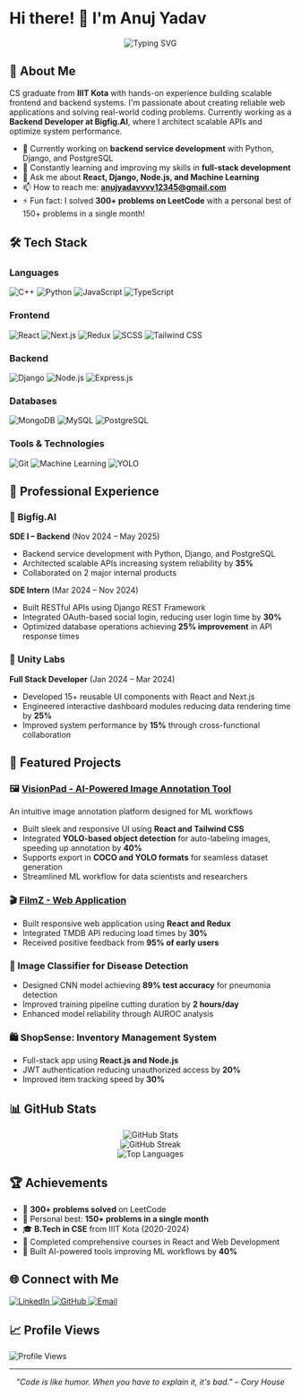 # Hi there! 👋 I'm Anuj Yadav

<div align="center">
  <img src="https://readme-typing-svg.herokuapp.com?font=Fira+Code&size=30&duration=3000&pause=1000&color=36BCF7&center=true&vCenter=true&width=600&lines=Full+Stack+Developer;React+%7C+Django+%7C+Node.js;Problem+Solver+%7C+Code+Enthusiast" alt="Typing SVG" />
</div>

## 🚀 About Me

CS graduate from **IIIT Kota** with hands-on experience building scalable frontend and backend systems. I'm passionate about creating reliable web applications and solving real-world coding problems. Currently working as a **Backend Developer at Bigfig.AI**, where I architect scalable APIs and optimize system performance.

- 🔭 Currently working on **backend service development** with Python, Django, and PostgreSQL
- 🌱 Constantly learning and improving my skills in **full-stack development**
- 💬 Ask me about **React, Django, Node.js, and Machine Learning**
- 📫 How to reach me: **anujyadavvvv12345@gmail.com**
- ⚡ Fun fact: I solved **300+ problems on LeetCode** with a personal best of 150+ problems in a single month!

## 🛠️ Tech Stack

### Languages
<p align="left">
  <img src="https://img.shields.io/badge/C++-00599C?style=for-the-badge&logo=c%2B%2B&logoColor=white" alt="C++"/>
  <img src="https://img.shields.io/badge/Python-3776AB?style=for-the-badge&logo=python&logoColor=white" alt="Python"/>
  <img src="https://img.shields.io/badge/JavaScript-F7DF1E?style=for-the-badge&logo=javascript&logoColor=black" alt="JavaScript"/>
  <img src="https://img.shields.io/badge/TypeScript-007ACC?style=for-the-badge&logo=typescript&logoColor=white" alt="TypeScript"/>
</p>

### Frontend
<p align="left">
  <img src="https://img.shields.io/badge/React-20232A?style=for-the-badge&logo=react&logoColor=61DAFB" alt="React"/>
  <img src="https://img.shields.io/badge/Next.js-000000?style=for-the-badge&logo=nextdotjs&logoColor=white" alt="Next.js"/>
  <img src="https://img.shields.io/badge/Redux-593D88?style=for-the-badge&logo=redux&logoColor=white" alt="Redux"/>
  <img src="https://img.shields.io/badge/Sass-CC6699?style=for-the-badge&logo=sass&logoColor=white" alt="SCSS"/>
  <img src="https://img.shields.io/badge/Tailwind_CSS-38B2AC?style=for-the-badge&logo=tailwind-css&logoColor=white" alt="Tailwind CSS"/>
</p>

### Backend
<p align="left">
  <img src="https://img.shields.io/badge/Django-092E20?style=for-the-badge&logo=django&logoColor=white" alt="Django"/>
  <img src="https://img.shields.io/badge/Node.js-43853D?style=for-the-badge&logo=node.js&logoColor=white" alt="Node.js"/>
  <img src="https://img.shields.io/badge/Express.js-404D59?style=for-the-badge&logo=express&logoColor=white" alt="Express.js"/>
</p>

### Databases
<p align="left">
  <img src="https://img.shields.io/badge/MongoDB-4EA94B?style=for-the-badge&logo=mongodb&logoColor=white" alt="MongoDB"/>
  <img src="https://img.shields.io/badge/MySQL-00000F?style=for-the-badge&logo=mysql&logoColor=white" alt="MySQL"/>
  <img src="https://img.shields.io/badge/PostgreSQL-316192?style=for-the-badge&logo=postgresql&logoColor=white" alt="PostgreSQL"/>
</p>

### Tools & Technologies
<p align="left">
  <img src="https://img.shields.io/badge/Git-F05032?style=for-the-badge&logo=git&logoColor=white" alt="Git"/>
  <img src="https://img.shields.io/badge/Machine%20Learning-FF6F00?style=for-the-badge&logo=tensorflow&logoColor=white" alt="Machine Learning"/>
  <img src="https://img.shields.io/badge/YOLO-00FFFF?style=for-the-badge&logo=python&logoColor=black" alt="YOLO"/>
</p>

## 💼 Professional Experience

### 🏢 Bigfig.AI
**SDE I – Backend** (Nov 2024 – May 2025)
- Backend service development with Python, Django, and PostgreSQL
- Architected scalable APIs increasing system reliability by **35%**
- Collaborated on 2 major internal products

**SDE Intern** (Mar 2024 – Nov 2024)
- Built RESTful APIs using Django REST Framework
- Integrated OAuth-based social login, reducing user login time by **30%**
- Optimized database operations achieving **25% improvement** in API response times

### 🚀 Unity Labs
**Full Stack Developer** (Jan 2024 – Mar 2024)
- Developed 15+ reusable UI components with React and Next.js
- Engineered interactive dashboard modules reducing data rendering time by **25%**
- Improved system performance by **15%** through cross-functional collaboration

## 🚀 Featured Projects

### 🖼️ [VisionPad - AI-Powered Image Annotation Tool](https://vision-pad-83a.vercel.app/)
An intuitive image annotation platform designed for ML workflows
- Built sleek and responsive UI using **React and Tailwind CSS**
- Integrated **YOLO-based object detection** for auto-labeling images, speeding up annotation by **40%**
- Supports export in **COCO and YOLO formats** for seamless dataset generation
- Streamlined ML workflow for data scientists and researchers

### 🎬 [FilmZ - Web Application](https://github.com/droid-anuj)
- Built responsive web application using **React and Redux**
- Integrated TMDB API reducing load times by **30%**
- Received positive feedback from **95% of early users**

### 🏥 Image Classifier for Disease Detection
- Designed CNN model achieving **89% test accuracy** for pneumonia detection
- Improved training pipeline cutting duration by **2 hours/day**
- Enhanced model reliability through AUROC analysis

### 🛍️ ShopSense: Inventory Management System
- Full-stack app using **React.js and Node.js**
- JWT authentication reducing unauthorized access by **20%**
- Improved item tracking speed by **30%**

## 📊 GitHub Stats

<div align="center">
  <img src="https://github-readme-stats.vercel.app/api?username=droid-anuj&show_icons=true&theme=radical&hide_border=true" alt="GitHub Stats" />
</div>

<div align="center">
  <img src="https://github-readme-streak-stats.herokuapp.com/?user=droid-anuj&theme=radical&hide_border=true" alt="GitHub Streak" />
</div>

<div align="center">
  <img src="https://github-readme-stats.vercel.app/api/top-langs/?username=droid-anuj&layout=compact&theme=radical&hide_border=true" alt="Top Languages" />
</div>

## 🏆 Achievements

- 🧩 **300+ problems solved** on LeetCode
- 🎯 Personal best: **150+ problems in a single month**
- 🎓 **B.Tech in CSE** from IIIT Kota (2020-2024)
- 📜 Completed comprehensive courses in React and Web Development
- 🤖 Built AI-powered tools improving ML workflows by **40%**

## 🌐 Connect with Me

<p align="left">
  <a href="https://www.linkedin.com/in/anuj-yadav-194aa81bb/" target="_blank">
    <img src="https://img.shields.io/badge/LinkedIn-0077B5?style=for-the-badge&logo=linkedin&logoColor=white" alt="LinkedIn"/>
  </a>
  <a href="https://github.com/droid-anuj" target="_blank">
    <img src="https://img.shields.io/badge/GitHub-100000?style=for-the-badge&logo=github&logoColor=white" alt="GitHub"/>
  </a>
  <a href="mailto:anujyadavvvv12345@gmail.com">
    <img src="https://img.shields.io/badge/Email-D14836?style=for-the-badge&logo=gmail&logoColor=white" alt="Email"/>
  </a>
</p>

## 📈 Profile Views
![Profile Views](https://komarev.com/ghpvc/?username=droid-anuj&color=brightgreen&style=flat-square)

---

<div align="center">
  <i>"Code is like humor. When you have to explain it, it's bad." – Cory House</i>
</div>
